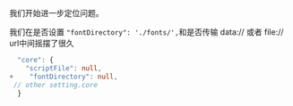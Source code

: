 
我们开始进一步定位问题。

我们在是否设置 `"fontDirectory": './fonts/',`和是否传输 data:// 或者 file:// url中间摇摆了很久

```ts diff
  "core": {
    "scriptFile": null,
+    "fontDirectory": null,
 // other setting.core 
  }
```
